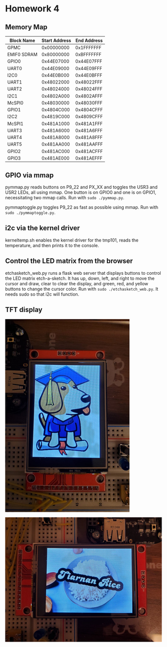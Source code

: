# Homework 4

## Memory Map

| Block Name  | Start Address | End Address |
|-------------|---------------|-------------|
| GPMC        | 0x00000000    | 0x1FFFFFFF  |
| EMIF0 SDRAM | 0x80000000    | 0xBFFFFFFF  |
| GPIO0       | 0x44E07000    | 0x44E07FFF  |
| UART0       | 0x44E09000    | 0x44E09FFF  |
| I2C0        | 0x44E0B000    | 0x44E0BFFF  |
| UART1       | 0x48022000    | 0x48022FFF  |
| UART2       | 0x48024000    | 0x48024FFF  |
| I2C1        | 0x4802A000    | 0x4802AFFF  |
| McSPI0      | 0x48030000    | 0x48030FFF  |
| GPIO1       | 0x4804C000    | 0x4804CFFF  |
| I2C2        | 0x4819C000    | 0x4809CFFF  |
| McSPI1      | 0x481A1000    | 0x481A1FFF  |
| UART3       | 0x481A6000    | 0x481A6FFF  |
| UART4       | 0x481A8000    | 0x481A8FFF  |
| UART5       | 0x481AA000    | 0x481AAFFF  |
| GPIO2       | 0x481AC000    | 0x481ACFFF  |
| GPIO3       | 0x481AE000    | 0x481AEFFF  |

## GPIO via mmap

pymmap.py reads buttons on P9_22 and PX_XX and toggles the USR3 and USR2 LEDs, all using mmap. One button is on GPIO0 and one is on GPIO1, necessitating two mmap calls. Run with `sudo ./pymmap.py`.

pymmaptoggle.py toggles P9_22 as fast as possible using mmap. Run with `sudo ./pymmaptoggle.py`.

## i2c via the kernel driver

kerneltemp.sh enables the kernel driver for the tmp101, reads the temperature, and then prints it to the console. 

## Control the LED matrix from the browser

etchasketch_web.py runs a flask web server that displays buttons to control the LED matrix etch-a-sketch. It has up, down, left, and right to move the cursor and draw, clear to clear the display, and green, red, and yellow buttons to change the cursor color. Run with `sudo ./etchasketch_web.py`. It needs sudo so that i2c will function. 

## TFT display

![Boris the beagle](tft_beagle.jpg)

![Altered Image](tft_text.jpg)